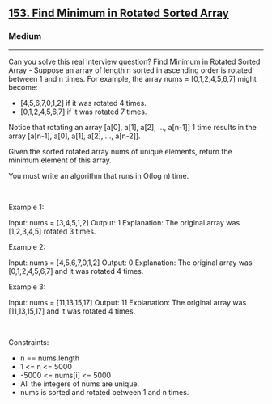 <h2><a href="https://leetcode.com/problems/find-minimum-in-rotated-sorted-array/">153. Find Minimum in Rotated Sorted Array</a></h2><h3>Medium</h3><hr>Can you solve this real interview question? Find Minimum in Rotated Sorted Array - Suppose an array of length n sorted in ascending order is rotated between 1 and n times. For example, the array nums = [0,1,2,4,5,6,7] might become:

 * [4,5,6,7,0,1,2] if it was rotated 4 times.
 * [0,1,2,4,5,6,7] if it was rotated 7 times.

Notice that rotating an array [a[0], a[1], a[2], ..., a[n-1]] 1 time results in the array [a[n-1], a[0], a[1], a[2], ..., a[n-2]].

Given the sorted rotated array nums of unique elements, return the minimum element of this array.

You must write an algorithm that runs in O(log n) time.

 

Example 1:


Input: nums = [3,4,5,1,2]
Output: 1
Explanation: The original array was [1,2,3,4,5] rotated 3 times.


Example 2:


Input: nums = [4,5,6,7,0,1,2]
Output: 0
Explanation: The original array was [0,1,2,4,5,6,7] and it was rotated 4 times.


Example 3:


Input: nums = [11,13,15,17]
Output: 11
Explanation: The original array was [11,13,15,17] and it was rotated 4 times. 


 

Constraints:

 * n == nums.length
 * 1 <= n <= 5000
 * -5000 <= nums[i] <= 5000
 * All the integers of nums are unique.
 * nums is sorted and rotated between 1 and n times.